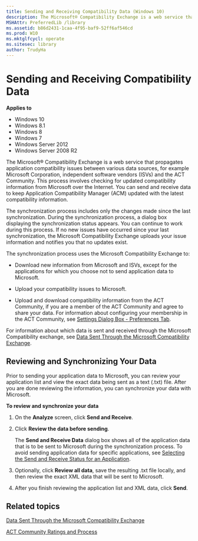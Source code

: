 ```yaml
---
title: Sending and Receiving Compatibility Data (Windows 10)
description: The Microsoft® Compatibility Exchange is a web service that propagates application compatibility issues between various data sources for example Microsoft Corporation independent software vendors (ISVs) and the ACT Community.
MSHAttr: PreferredLib /library
ms.assetid: b86d2431-1caa-4f95-baf9-52ff6af546cd
ms.prod: W10
ms.mktglfcycl: operate
ms.sitesec: library
author: TrudyHa
---
```


# Sending and Receiving Compatibility Data


**Applies to**

-   Windows 10
-   Windows 8.1
-   Windows 8
-   Windows 7
-   Windows Server 2012
-   Windows Server 2008 R2

The Microsoft® Compatibility Exchange is a web service that propagates application compatibility issues between various data sources, for example Microsoft Corporation, independent software vendors (ISVs) and the ACT Community. This process involves checking for updated compatibility information from Microsoft over the Internet. You can send and receive data to keep Application Compatibility Manager (ACM) updated with the latest compatibility information.

The synchronization process includes only the changes made since the last synchronization. During the synchronization process, a dialog box displaying the synchronization status appears. You can continue to work during this process. If no new issues have occurred since your last synchronization, the Microsoft Compatibility Exchange uploads your issue information and notifies you that no updates exist.

The synchronization process uses the Microsoft Compatibility Exchange to:

-   Download new information from Microsoft and ISVs, except for the applications for which you choose not to send application data to Microsoft.

-   Upload your compatibility issues to Microsoft.

-   Upload and download compatibility information from the ACT Community, if you are a member of the ACT Community and agree to share your data. For information about configuring your membership in the ACT Community, see [Settings Dialog Box - Preferences Tab](settings-dialog-box---preferences-tab.md).

For information about which data is sent and received through the Microsoft Compatibility exchange, see [Data Sent Through the Microsoft Compatibility Exchange](data-sent-through-the-microsoft-compatibility-exchange.md).

## Reviewing and Synchronizing Your Data


Prior to sending your application data to Microsoft, you can review your application list and view the exact data being sent as a text (.txt) file. After you are done reviewing the information, you can synchronize your data with Microsoft.

**To review and synchronize your data**

1.  On the **Analyze** screen, click **Send and Receive**.

2.  Click **Review the data before sending**.

    The **Send and Receive Data** dialog box shows all of the application data that is to be sent to Microsoft during the synchronization process. To avoid sending application data for specific applications, see [Selecting the Send and Receive Status for an Application](selecting-the-send-and-receive-status-for-an-application.md).

3.  Optionally, click **Review all data**, save the resulting .txt file locally, and then review the exact XML data that will be sent to Microsoft.

4.  After you finish reviewing the application list and XML data, click **Send**.

## Related topics


[Data Sent Through the Microsoft Compatibility Exchange](data-sent-through-the-microsoft-compatibility-exchange.md)

[ACT Community Ratings and Process](act-community-ratings-and-process.md)

 

 





